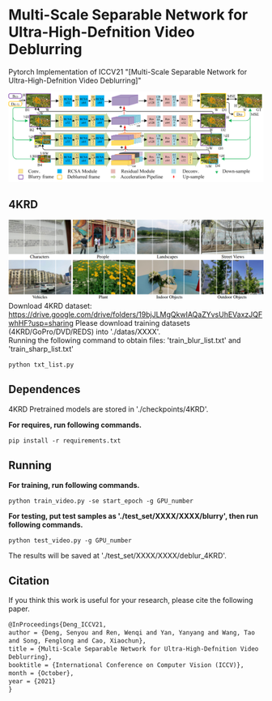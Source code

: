 # Multi-Scale Separable Network for Ultra-High-Defnition Video Deblurring
Pytorch Implementation of ICCV21 "[Multi-Scale Separable Network for Ultra-High-Defnition Video Deblurring]" <br/>

![Pipeline of UHDVD](./figures/framework.png)

## 4KRD
![Exampls of 4KRD](./figures/4krd.png)
Download 4KRD dataset: https://drive.google.com/drive/folders/19bjJLMgQkwIAQaZYvsUhEVaxzJQFwhHF?usp=sharing
Please download training datasets (4KRD/GoPro/DVD/REDS) into './datas/XXXX'. <br/>
Running the following command to obtain files: 'train_blur_list.txt' and 'train_sharp_list.txt'
```
python txt_list.py
```

## Dependences
4KRD Pretrained models are stored in './checkpoints/4KRD'. 

__For requires, run following commands.__
```
pip install -r requirements.txt
```

## Running
__For training, run following commands.__

```
python train_video.py -se start_epoch -g GPU_number
```

__For testing, put test samples as './test_set/XXXX/XXXX/blurry', then run following commands.__

```
python test_video.py -g GPU_number
```
The results will be saved at './test_set/XXXX/XXXX/deblur_4KRD'.

## Citation
If you think this work is useful for your research, please cite the following paper.

```
@InProceedings{Deng_ICCV21,
author = {Deng, Senyou and Ren, Wenqi and Yan, Yanyang and Wang, Tao and Song, Fenglong and Cao, Xiaochun},
title = {Multi-Scale Separable Network for Ultra-High-Defnition Video Deblurring},
booktitle = {International Conference on Computer Vision (ICCV)},
month = {October},
year = {2021}
}
```
